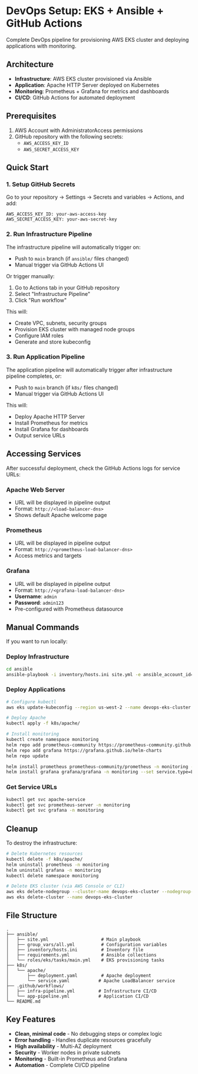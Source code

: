 # DevOps Setup: EKS + Ansible + GitHub Actions

Complete DevOps pipeline for provisioning AWS EKS cluster and deploying applications with monitoring.

## Architecture

- **Infrastructure**: AWS EKS cluster provisioned via Ansible
- **Application**: Apache HTTP Server deployed on Kubernetes
- **Monitoring**: Prometheus + Grafana for metrics and dashboards
- **CI/CD**: GitHub Actions for automated deployment

## Prerequisites

1. AWS Account with AdministratorAccess permissions
2. GitHub repository with the following secrets:
   - `AWS_ACCESS_KEY_ID`
   - `AWS_SECRET_ACCESS_KEY`

## Quick Start

### 1. Setup GitHub Secrets

Go to your repository → Settings → Secrets and variables → Actions, and add:

```
AWS_ACCESS_KEY_ID: your-aws-access-key
AWS_SECRET_ACCESS_KEY: your-aws-secret-key
```

### 2. Run Infrastructure Pipeline

The infrastructure pipeline will automatically trigger on:
- Push to `main` branch (if `ansible/` files changed)
- Manual trigger via GitHub Actions UI

Or trigger manually:
1. Go to Actions tab in your GitHub repository
2. Select "Infrastructure Pipeline"
3. Click "Run workflow"

This will:
- Create VPC, subnets, security groups
- Provision EKS cluster with managed node groups
- Configure IAM roles
- Generate and store kubeconfig

### 3. Run Application Pipeline

The application pipeline will automatically trigger after infrastructure pipeline completes, or:
- Push to `main` branch (if `k8s/` files changed)
- Manual trigger via GitHub Actions UI

This will:
- Deploy Apache HTTP Server
- Install Prometheus for metrics
- Install Grafana for dashboards
- Output service URLs

## Accessing Services

After successful deployment, check the GitHub Actions logs for service URLs:

### Apache Web Server
- URL will be displayed in pipeline output
- Format: `http://<load-balancer-dns>`
- Shows default Apache welcome page

### Prometheus
- URL will be displayed in pipeline output  
- Format: `http://<prometheus-load-balancer-dns>`
- Access metrics and targets

### Grafana
- URL will be displayed in pipeline output
- Format: `http://<grafana-load-balancer-dns>`
- **Username**: `admin`
- **Password**: `admin123`
- Pre-configured with Prometheus datasource

## Manual Commands

If you want to run locally:

### Deploy Infrastructure
```bash
cd ansible
ansible-playbook -i inventory/hosts.ini site.yml -e ansible_account_id=YOUR_ACCOUNT_ID
```

### Deploy Applications
```bash
# Configure kubectl
aws eks update-kubeconfig --region us-west-2 --name devops-eks-cluster

# Deploy Apache
kubectl apply -f k8s/apache/

# Install monitoring
kubectl create namespace monitoring
helm repo add prometheus-community https://prometheus-community.github.io/helm-charts
helm repo add grafana https://grafana.github.io/helm-charts
helm repo update

helm install prometheus prometheus-community/prometheus -n monitoring --set server.service.type=LoadBalancer
helm install grafana grafana/grafana -n monitoring --set service.type=LoadBalancer --set adminPassword=admin123
```

### Get Service URLs
```bash
kubectl get svc apache-service
kubectl get svc prometheus-server -n monitoring  
kubectl get svc grafana -n monitoring
```

## Cleanup

To destroy the infrastructure:

```bash
# Delete Kubernetes resources
kubectl delete -f k8s/apache/
helm uninstall prometheus -n monitoring
helm uninstall grafana -n monitoring
kubectl delete namespace monitoring

# Delete EKS cluster (via AWS Console or CLI)
aws eks delete-nodegroup --cluster-name devops-eks-cluster --nodegroup-name worker-nodes
aws eks delete-cluster --name devops-eks-cluster
```

## File Structure

```
.
├── ansible/
│   ├── site.yml                    # Main playbook
│   ├── group_vars/all.yml          # Configuration variables
│   ├── inventory/hosts.ini         # Inventory file
│   ├── requirements.yml            # Ansible collections
│   └── roles/eks/tasks/main.yml    # EKS provisioning tasks
├── k8s/
│   └── apache/
│       ├── deployment.yaml         # Apache deployment
│       └── service.yaml           # Apache LoadBalancer service
├── .github/workflows/
│   ├── infra-pipeline.yml         # Infrastructure CI/CD
│   └── app-pipeline.yml           # Application CI/CD
└── README.md
```

## Key Features

- **Clean, minimal code** - No debugging steps or complex logic
- **Error handling** - Handles duplicate resources gracefully
- **High availability** - Multi-AZ deployment
- **Security** - Worker nodes in private subnets
- **Monitoring** - Built-in Prometheus and Grafana
- **Automation** - Complete CI/CD pipeline